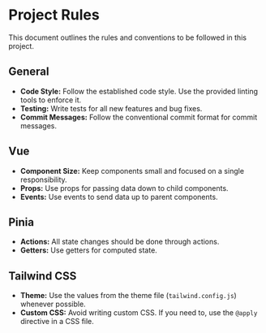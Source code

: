 # Project Rules

This document outlines the rules and conventions to be followed in this project.

## General

*   **Code Style:** Follow the established code style. Use the provided linting tools to enforce it.
*   **Testing:** Write tests for all new features and bug fixes.
*   **Commit Messages:** Follow the conventional commit format for commit messages.

## Vue

*   **Component Size:** Keep components small and focused on a single responsibility.
*   **Props:** Use props for passing data down to child components.
*   **Events:** Use events to send data up to parent components.

## Pinia

*   **Actions:** All state changes should be done through actions.
*   **Getters:** Use getters for computed state.

## Tailwind CSS

*   **Theme:** Use the values from the theme file (`tailwind.config.js`) whenever possible.
*   **Custom CSS:** Avoid writing custom CSS. If you need to, use the `@apply` directive in a CSS file.
